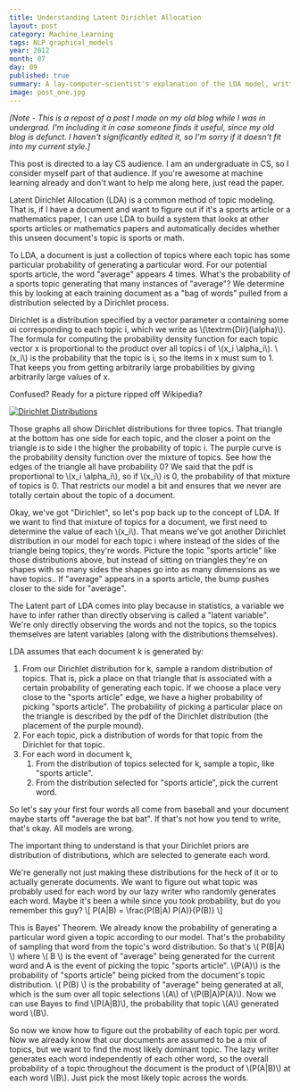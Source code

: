 ```yaml
---
title: Understanding Latent Dirichlet Allocation
layout: post
category: Machine_Learning
tags: NLP graphical_models
year: 2012
month: 07
day: 09
published: true
summary: A lay-computer-scientist's explanation of the LDA model, written when I was an undergrad.
image: post_one.jpg
---
```


*[Note - This is a repost of a post I made on my old blog while I was in undergrad. I'm including it in case someone finds it useful, since my old blog is defunct. I haven't significantly edited it, so I'm sorry if it doesn't fit into my current style.]*

This post is directed to a lay CS audience. I am an undergraduate in CS, so I consider myself part of that audience. If you're awesome at machine learning already and don't want to help me along here, just read the paper.

Latent Dirichlet Allocation (LDA) is a common method of topic modeling.  That is, if I have a document and want to figure out if it's a sports  article or a mathematics paper, I can use LDA to build a system that  looks at other sports articles or mathematics papers and automatically  decides whether this unseen document's topic is sports or math.

To LDA, a document is just a collection of topics where  each topic has some particular probability of generating a particular  word. For our potential sports article, the word "average" appears 4  times. What's the probability of a sports topic generating that many  instances of "average"? We determine this by looking at each training  document as a "bag of words" pulled from a distribution selected by a Dirichlet process.

Dirichlet is a distribution specified by a vector parameter α containing some αi corresponding to each topic i, which we write as \\(\textrm{Dir}(\alpha)\\). The formula for computing the probability density function for each topic vector x is proportional to the product over all topics i of \\(x_i \alpha_i\\). \\(x_i\\) is the probability that the topic is i, so the items in x must sum to 1. That keeps you from getting arbitrarily large probabilities by giving arbitrarily large values of x.

Confused? Ready for a picture ripped off Wikipedia?

[![Dirichlet Distributions](http://upload.wikimedia.org/wikipedia/commons/thumb/3/3e/Dirichlet_distributions.png/695px-Dirichlet_distributions.png)](http://commons.wikimedia.org/wiki/File:Dirichlet_distributions.png)

Those graphs all show Dirichlet distributions for three topics. That  triangle at the bottom has one side for each topic, and the closer a  point on the triangle is to side i the higher the probability of topic i.  The purple curve is the probability density function over the mixture  of topics. See how the edges of the triangle all have probability 0? We  said that the pdf is proportional to  \\(x_i \alpha_i\\), so if \\(x_i\\) is 0, the probability of that mixture of topics is 0. That restricts  our model a bit and ensures that we never are totally certain about the  topic of a document.

Okay, we've got "Dirichlet", so let's pop back up to the concept of LDA.  If we want to find that mixture of topics for a document, we first need  to determine the value of each  \\(x_i\\). That means we've got another Dirichlet distribution in our model for each topic i where instead of the sides of the triangle being topics, they're words.  Picture the topic "sports article" like those distributions above, but  instead of sitting on triangles they're on shapes with so many sides the shapes go into as many dimensions as we have topics.. If "average" appears in a sports  article, the bump pushes closer to the side for "average".

The Latent part of LDA comes into play because in  statistics, a variable we have to infer rather than directly observing  is called a "latent variable". We're only directly observing the words  and not the topics, so the topics themselves are latent variables (along  with the distributions themselves).

LDA assumes that each document k is generated by:

1. From our Dirichlet distribution for k, sample a random  distribution of topics. That is, pick a place on that triangle that is  associated with a certain probability of generating each topic. If we   choose a place very close to the "sports article" edge, we have a higher  probability of picking "sports article". The probability of picking a  particular place on the triangle is described by the pdf of the  Dirichlet distribution (the placement of the purple mound).
2. For each topic, pick a distribution of words for that topic from the Dirichlet for that topic.
3. For each word in document k,
    1. From the distribution of topics selected for k, sample a topic, like "sports article".
    2. From the distribution selected for "sports article", pick the current word.

So let's say your first four words all come from baseball and your  document maybe starts off "average the bat bat". If that's not how you  tend to write, that's okay. All models are wrong.

The important thing to understand is that your Dirichlet priors are distribution of distributions, which are selected to generate each word.

We're generally not just making these distributions for the heck of it  or to actually generate documents. We want to figure out what topic was  probably used for each word by our lazy writer who randomly generates each word. Maybe it's been a while since you took probability, but do you remember this guy?
\\[ P(A|B) = \frac{P(B|A) P(A)}{P(B)} \\]

This is Bayes' Theorem. We already know the probability of generating a particular word given a topic according to our model. That's the probability of sampling that word from the topic's word distribution. So that's \\( P(B\|A) \\) where \\( B \\) is the event of "average" being generated for the current word and A is the event of picking the topic "sports article". \\(P(A)\\) is the probability of "sports article" being picked from the document's topic distribution. \\( P(B) \\) is the probability of "average" being generated at all, which is the sum over all topic selections \\(A\\) of \\(P(B\|A)P(A)\\). Now we can use Bayes to find \\(P(A\|B)\\), the probability that topic \\(A\\) generated word \\(B\\).

So now we know how to figure out the probability of each topic per word.  Now we already know that our documents are assumed to be a mix of  topics, but we want to find the most likely dominant topic. The lazy  writer generates each word independently of each other word, so the  overall probability of a topic throughout the document is the product of  \\(P(A\|B)\\) at each word \\(B\\). Just pick the most likely topic across the words.
